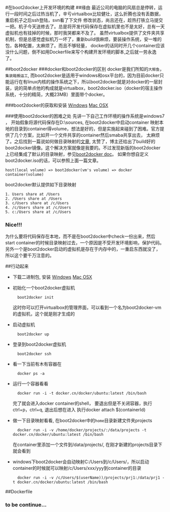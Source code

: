 #在boot2docker上开发环境的构建
##缘由
最近公司的电脑的风扇总是停转，运行一段时间之后过热当机了，辛亏virtualbox比较健壮，这么折腾也没有丢数据，重启机子之后ssh登陆，svn看了下文件
修改状态，尚且还在，趁热打铁立马提交一把。机子今天送修去了。总是将开发代码保存在虚拟机里也不是太好，总有一天虚拟机也有挂掉的时候，那时我哭都来不及了。
虽然virtualbox提供了文件夹共享机制，但是总感觉虚拟机万一坏了，重新build很麻烦，要装操作系统，安一堆的包，各种配置，太麻烦了。而且不够轻量，
docker的话同时开几个container应该没什么问题，倒不如用Dockerfile来写个构建开发环境的脚本,之后就一劳永逸了。

##boot2docker
###docker和boot2docker的区别
docker是我们所知的`大鲸鱼`，`集装箱搬运工`, 而boot2docker是适用于windows和osx平台的，因为目前docker只能运行在有linux内核的操作系统之下，所以boot2docker就是对docker的一层封装，说的简单点他的构成就是virtualbox，boot2docker.iso（docker的宿主操作系统，十分的精简，大概23MB）里面带个docker。

###boot2docker的获取和安装
[Windows](https://docs.docker.com/installation/windows/)
[Mac OSX](https://docs.docker.com/installation/mac/)

###使用boot2docker的困难之处
先讲一下自己工作环境的操作系统是windows7 ， 开始假象将源代码保存在D:\sources, 在boot2docker中启动container
映射本地的目录到container得volume，想法是好的，但是实施起来碰到了困难。官方提供了几个方案，比如开一个文件共享的container然后smaba共享出去， 太麻烦了。之后找到一篇说如何做目录映射的[文章](https://medium.com/boot2docker-lightweight-linux-for-docker/boot2docker-together-with-virtualbox-guest-additions-da1e3ab2465c), 太赞了，博主还给出了build好的boot2docker镜像。这个解决方案就像是我要的。不过发现新版的boot2docker上已经集成了默认的目录映射，参见[boot2docker doc](https://github.com/boot2docker/boot2docker)。 如果你想自定义boot2docker.iso的话，可以参照上面一篇文章。
	
	host(local volume) => boot2docker(vm's volume) => docker container(volume)

boot2docker默认提供如下目录映射

	1. Users share at /Users
	2. /Users share at /Users
	3. c/Users share at /c/Users
	4. /c/Users share at /c/Users
	5. c:/Users share at /c/Users
	
### Nice!!!
为什么要将代码保存在本地，而不是在boot2docker中check一份出来，然后start container的时候目录映射过去，一个原因是不受开发环境影响，保护代码。另外一个是boot2docker启动的虚拟机是存在于内存中的，一重启东西就没了，所以这个要千万注意的。


##行动起来
* 下载二进制包, 安装
[Windows](https://docs.docker.com/installation/windows/)
[Mac OSX](https://docs.docker.com/installation/mac/)
* 初始化一个boot2docker虚拟机

		boot2docker init
	这时你可以打开virtualbox的管理界面，可以看到一个名为boot2docker-vm的虚拟机，这个就是刚才生成的
	
* 启动虚拟机

		boot2docker up
		
* 登录到boot2docker虚拟机

		boot2docker ssh

* 看一下当前有木有容器在

		docker ps -a
		
* 运行一个容器看看

		docker run -i -t docker.cn/docker/ubuntu:latest /bin/bash
	完了就会进入docker container的shell， 要退出但是不关闭容器，执行ctrl+p，ctrl+q, 退出后想在进入
	执行docker attach $(containerId)
	
* 做一下目录映射看看, 在boot2docker中的`home`目录新建文件夹projects

		docker run -i -v /home/docker/projects/:/data/projects -t docker.cn/docker/ubuntu:latest /bin/bash
		
	在container里添加一个文件到/data/projects/, 在刚才新建的projects目录下就会看到
	
* windows下boot2docker会自动映射C:/Users到/c/Users/，所以启动container的时候就可以映射/c/Users/xxx/yyy到container的目录

		docker run -i -v /c/Users/$(userName))/projects/prj1:/data/prj1 -t docker.cn/docker/ubuntu:latest /bin/bash
		

##Dockerfile
### to be continue...




